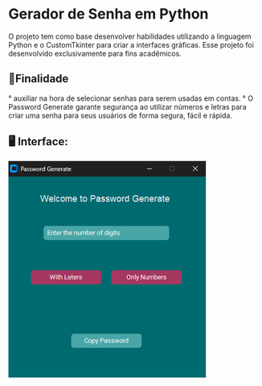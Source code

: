# Gerador de Senha em Python
O projeto tem como base desenvolver habilidades utilizando a linguagem Python e o CustomTkinter para criar a interfaces gráficas.
Esse projeto foi desenvolvido exclusivamente para fins acadêmicos.

📍Finalidade 
----------------------------------------------------------
° auxiliar na hora de selecionar senhas para serem usadas em contas.
° O Password Generate  garante segurança ao utilizar números e letras para criar uma senha para seus usuários de forma segura, fácil e rápida.

🖥️ Interface:
-----------------------------------------------------------
![alt text](<interface password.png>)

